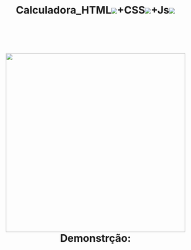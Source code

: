 
<h1 align="center">
    Calculadora_HTML<img src="https://img.icons8.com/color/48/000000/html-5.png">+CSS<img src="https://img.icons8.com/color/48/000000/css3.png">+Js<img src="https://img.icons8.com/color/48/000000/javascript.png">
<h1>
<br>
<p align="center">
    <img src="https://github.com/RenanSN/Web_Calculadora-Simples/blob/master/capa.png" width="490"><br>
    <b> Demonstrção: <b> 
</p>
